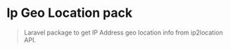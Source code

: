 # Ip Geo Location pack

> Laravel package to get IP Address geo location info from ip2location API.
